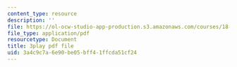 ```yaml
---
content_type: resource
description: ''
file: https://ol-ocw-studio-app-production.s3.amazonaws.com/courses/18-06-linear-algebra-spring-2010/3a4c9c7a6e90be05bff41ffcda51cf24_QuZL5IKpO_U.pdf
file_type: application/pdf
resourcetype: Document
title: 3play pdf file
uid: 3a4c9c7a-6e90-be05-bff4-1ffcda51cf24
---
```

